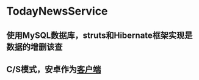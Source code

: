 # TodayNewsService
## 使用MySQL数据库，struts和Hibernate框架实现是数据的增删该查
## C/S模式，安卓作为[客户端](https://github.com/jianjiandandande/TodayNews)
